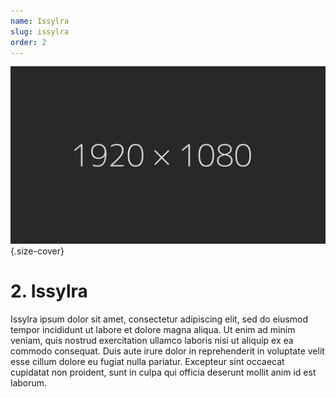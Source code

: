 ```yaml
---
name: Issylra
slug: issylra
order: 2
---
```

![Issylra](assets/img/placeholder_1920x1080.jpg){.size-cover}
# 2.  Issylra

Issylra ipsum dolor sit amet, consectetur adipiscing elit, sed do eiusmod tempor incididunt ut labore et dolore magna aliqua. Ut enim ad minim veniam, quis nostrud exercitation ullamco laboris nisi ut aliquip ex ea commodo consequat. Duis aute irure dolor in reprehenderit in voluptate velit esse cillum dolore eu fugiat nulla pariatur. Excepteur sint occaecat cupidatat non proident, sunt in culpa qui officia deserunt mollit anim id est laborum.